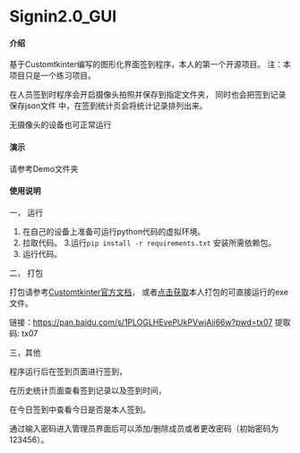# Signin2.0_GUI

#### 介绍
基于Customtkinter编写的图形化界面签到程序，本人的第一个开源项目。
注：本项目只是一个练习项目。

在人员签到时程序会开启摄像头拍照并保存到指定文件夹，
同时也会把签到记录保存json文件
中，在签到统计页会将统计记录排列出来。

无摄像头的设备也可正常运行

#### 演示
请参考Demo文件夹


#### 使用说明
一， 运行

1. 在自己的设备上准备可运行python代码的虚拟环境。
2. 拉取代码。
3.运行`pip install -r requirements.txt` 安装所需依赖包。
4. 运行代码。

二， 打包

打包请参考[Customtkinter官方文档](https://customtkinter.tomschimansky.com/documentation/packaging)，
或者[点击获取](https://pan.baidu.com/s/1PLOGLHEvePUkPVwjAii66w?pwd=tx07)本人打包的可直接运行的exe文件。 

链接：https://pan.baidu.com/s/1PLOGLHEvePUkPVwjAii66w?pwd=tx07 提取码: tx07

三，其他

程序运行后在签到页面进行签到，

在历史统计页面查看签到记录以及签到时间，

在今日签到中查看今日是否是本人签到。

通过输入密码进入管理员界面后可以添加/删除成员或者更改密码（初始密码为123456）。
